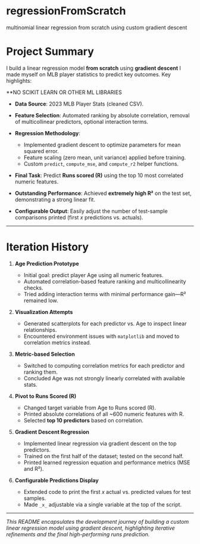 # regressionFromScratch
multinomial linear regression from scratch using custom gradient descent

# Project Summary

I build a linear regression model **from scratch** using **gradient descent** I made myself on MLB player statistics to predict key outcomes. Key highlights:

**NO SCIKIT LEARN OR OTHER ML LIBRARIES
* **Data Source**: 2023 MLB Player Stats (cleaned CSV).
* **Feature Selection**: Automated ranking by absolute correlation, removal of multicollinear predictors, optional interaction terms.
* **Regression Methodology**:

  * Implemented gradient descent to optimize parameters for mean squared error.
  * Feature scaling (zero mean, unit variance) applied before training.
  * Custom `predict`, `compute_mse`, and `compute_r2` helper functions.
* **Final Task**: Predict **Runs scored (R)** using the top 10 most correlated numeric features.
* **Outstanding Performance**: Achieved **extremely high R²** on the test set, demonstrating a strong linear fit.
* **Configurable Output**: Easily adjust the number of test-sample comparisons printed (first *x* predictions vs. actuals).

---

# Iteration History

1. **Age Prediction Prototype**

   * Initial goal: predict player Age using all numeric features.
   * Automated correlation-based feature ranking and multicollinearity checks.
   * Tried adding interaction terms with minimal performance gain—R² remained low.

2. **Visualization Attempts**

   * Generated scatterplots for each predictor vs. Age to inspect linear relationships.
   * Encountered environment issues with `matplotlib` and moved to correlation metrics instead.

3. **Metric-based Selection**

   * Switched to computing correlation metrics for each predictor and ranking them.
   * Concluded Age was not strongly linearly correlated with available stats.

4. **Pivot to Runs Scored (R)**

   * Changed target variable from Age to Runs scored (R).
   * Printed absolute correlations of all \~600 numeric features with R.
   * Selected **top 10 predictors** based on correlation.

5. **Gradient Descent Regression**

   * Implemented linear regression via gradient descent on the top predictors.
   * Trained on the first half of the dataset; tested on the second half.
   * Printed learned regression equation and performance metrics (MSE and R²).

6. **Configurable Predictions Display**

   * Extended code to print the first *x* actual vs. predicted values for test samples.
   * Made `_x_` adjustable via a single variable at the top of the script.

---

*This README encapsulates the development journey of building a custom linear regression model using gradient descent, highlighting iterative refinements and the final high-performing runs prediction.*

